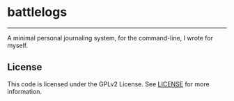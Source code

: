 # battlelogs
- - -
A minimal personal journaling system, for the command-line, I wrote for myself.

## License
This code is licensed under the GPLv2 License. See [LICENSE](/LICENSE) for more
information.
